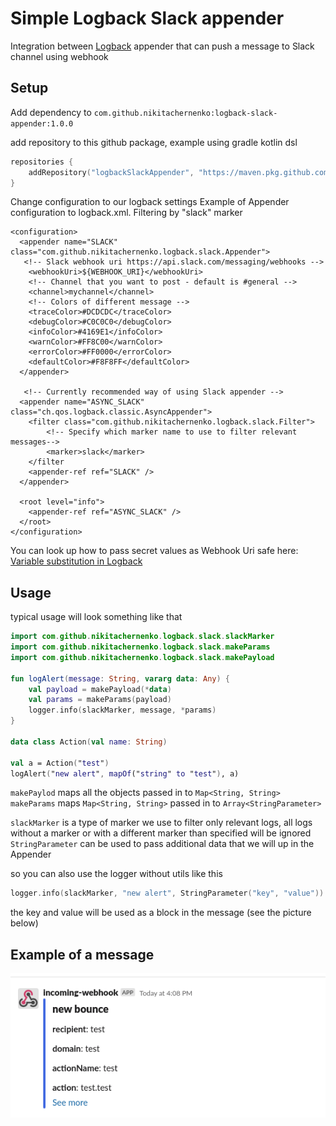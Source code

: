 # Simple Logback Slack appender

Integration between [Logback](http://logback.qos.ch/) appender that can push a message to Slack channel using webhook

## Setup

Add dependency to `com.github.nikitachernenko:logback-slack-appender:1.0.0`

add repository to this github package, example using gradle kotlin dsl
```kotlin
repositories {
    addRepository("logbackSlackAppender", "https://maven.pkg.github.com/nikita-chernenko/logack_slack_appender")
}
```


Change configuration to our logback settings
Example of Appender configuration to logback.xml. Filtering by "slack" marker
```
<configuration>
  <appender name="SLACK" class="com.github.nikitachernenko.logback.slack.Appender">
   <!-- Slack webhook uri https://api.slack.com/messaging/webhooks -->
    <webhookUri>${WEBHOOK_URI}</webhookUri>
    <!-- Channel that you want to post - default is #general -->
    <channel>mychannel</channel>
    <!-- Colors of different message -->
    <traceColor>#DCDCDC</traceColor>
    <debugColor>#C0C0C0</debugColor>
    <infoColor>#4169E1</infoColor>
    <warnColor>#FF8C00</warnColor>
    <errorColor>#FF0000</errorColor>
    <defaultColor>#F8F8FF</defaultColor> 
  </appender>
    
   <!-- Currently recommended way of using Slack appender -->
  <appender name="ASYNC_SLACK" class="ch.qos.logback.classic.AsyncAppender">
    <filter class="com.github.nikitachernenko.logback.slack.Filter">
        <!-- Specify which marker name to use to filter relevant messages-->
        <marker>slack</marker>
    </filter
    <appender-ref ref="SLACK" />
  </appender>

  <root level="info">
    <appender-ref ref="ASYNC_SLACK" />
  </root>
</configuration>
```
You can look up how to pass secret values as Webhook Uri safe here: [Variable substitution in Logback](http://logback.qos.ch/manual/configuration.html#variableSubstitution)

## Usage

typical usage will look something like that
```kotlin
import com.github.nikitachernenko.logback.slack.slackMarker
import com.github.nikitachernenko.logback.slack.makeParams
import com.github.nikitachernenko.logback.slack.makePayload

fun logAlert(message: String, vararg data: Any) {
    val payload = makePayload(*data) 
    val params = makeParams(payload) 
    logger.info(slackMarker, message, *params)
}

data class Action(val name: String)

val a = Action("test")
logAlert("new alert", mapOf("string" to "test"), a)
```
`makePaylod` maps all the objects passed in to `Map<String, String>`
`makeParams` maps `Map<String, String>` passed in to `Array<StringParameter>`

`slackMarker` is a type of marker we use to filter only relevant logs, all logs without a marker or with a different
marker than specified will be ignored
`StringParameter`  can be used to pass additional data that we will up in the Appender

so you can also use the logger without utils like this

```kotlin 
logger.info(slackMarker, "new alert", StringParameter("key", "value"))
```

the key and value will be used as a block in the message (see the picture below)
## Example of a message
![message_example.png](message_example.png)